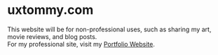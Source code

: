 # uxtommy.com
This website will be for non-professional uses, such as sharing my art, movie reviews, and blog posts.  
For my professional site, visit my [Portfolio Website](https://github.com/votommy/portfolio-website).
